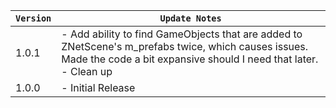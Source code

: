 | `Version` | `Update Notes`                                                                                                                                                                |
|-----------|-------------------------------------------------------------------------------------------------------------------------------------------------------------------------------|
| 1.0.1     | - Add ability to find GameObjects that are added to ZNetScene's m_prefabs twice, which causes issues. Made the code a bit expansive should I need that later.<br/> - Clean up |
| 1.0.0     | - Initial Release                                                                                                                                                             |